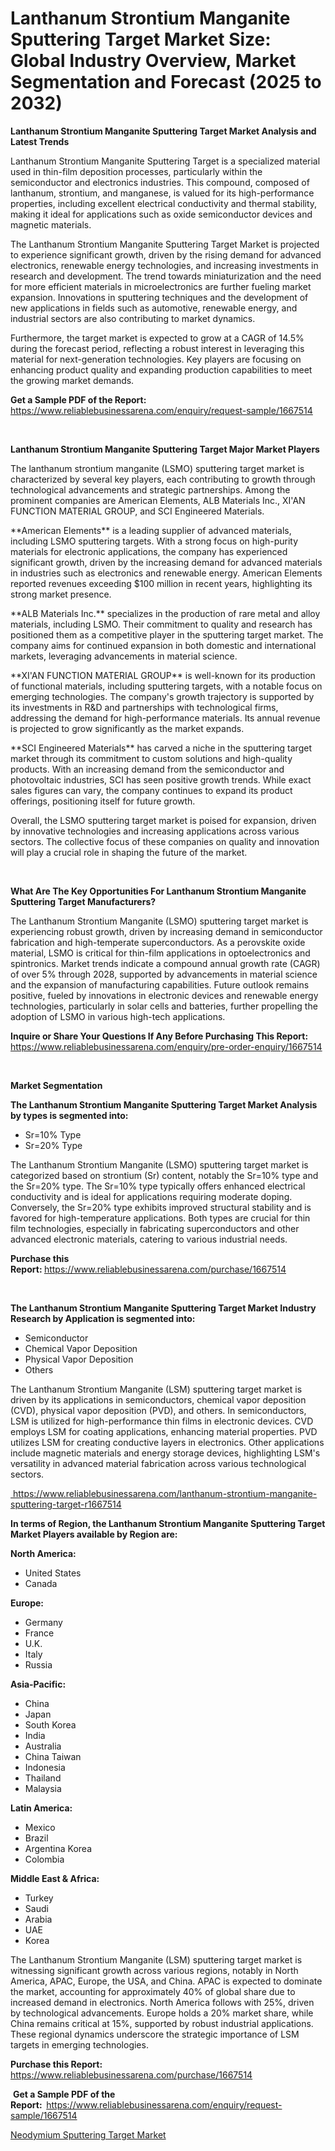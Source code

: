 <p><h1>Lanthanum Strontium Manganite Sputtering Target Market Size: Global Industry Overview, Market Segmentation and Forecast (2025 to 2032)</h1></p><p><strong>Lanthanum Strontium Manganite Sputtering Target Market Analysis and Latest Trends</strong></p>
<p><p>Lanthanum Strontium Manganite Sputtering Target is a specialized material used in thin-film deposition processes, particularly within the semiconductor and electronics industries. This compound, composed of lanthanum, strontium, and manganese, is valued for its high-performance properties, including excellent electrical conductivity and thermal stability, making it ideal for applications such as oxide semiconductor devices and magnetic materials.</p><p>The Lanthanum Strontium Manganite Sputtering Target Market is projected to experience significant growth, driven by the rising demand for advanced electronics, renewable energy technologies, and increasing investments in research and development. The trend towards miniaturization and the need for more efficient materials in microelectronics are further fueling market expansion. Innovations in sputtering techniques and the development of new applications in fields such as automotive, renewable energy, and industrial sectors are also contributing to market dynamics. </p><p>Furthermore, the target market is expected to grow at a CAGR of 14.5% during the forecast period, reflecting a robust interest in leveraging this material for next-generation technologies. Key players are focusing on enhancing product quality and expanding production capabilities to meet the growing market demands.</p></p>
<p><strong>Get a Sample PDF of the Report:&nbsp;</strong> <a href="https://www.reliablebusinessarena.com/enquiry/request-sample/1667514?utm_campaign=3294&utm_medium=2&utm_source=Github&utm_content=ia&utm_term=08032025&utm_id=lanthanum-strontium-manganite-sputtering-target">https://www.reliablebusinessarena.com/enquiry/request-sample/1667514</a></p>
<p>&nbsp;</p>
<p><strong>Lanthanum Strontium Manganite Sputtering Target Major Market Players</strong></p>
<p><p>The lanthanum strontium manganite (LSMO) sputtering target market is characterized by several key players, each contributing to growth through technological advancements and strategic partnerships. Among the prominent companies are American Elements, ALB Materials Inc., XI'AN FUNCTION MATERIAL GROUP, and SCI Engineered Materials.</p><p>**American Elements** is a leading supplier of advanced materials, including LSMO sputtering targets. With a strong focus on high-purity materials for electronic applications, the company has experienced significant growth, driven by the increasing demand for advanced materials in industries such as electronics and renewable energy. American Elements reported revenues exceeding $100 million in recent years, highlighting its strong market presence.</p><p>**ALB Materials Inc.** specializes in the production of rare metal and alloy materials, including LSMO. Their commitment to quality and research has positioned them as a competitive player in the sputtering target market. The company aims for continued expansion in both domestic and international markets, leveraging advancements in material science.</p><p>**XI'AN FUNCTION MATERIAL GROUP** is well-known for its production of functional materials, including sputtering targets, with a notable focus on emerging technologies. The company's growth trajectory is supported by its investments in R&D and partnerships with technological firms, addressing the demand for high-performance materials. Its annual revenue is projected to grow significantly as the market expands.</p><p>**SCI Engineered Materials** has carved a niche in the sputtering target market through its commitment to custom solutions and high-quality products. With an increasing demand from the semiconductor and photovoltaic industries, SCI has seen positive growth trends. While exact sales figures can vary, the company continues to expand its product offerings, positioning itself for future growth.</p><p>Overall, the LSMO sputtering target market is poised for expansion, driven by innovative technologies and increasing applications across various sectors. The collective focus of these companies on quality and innovation will play a crucial role in shaping the future of the market.</p></p>
<p>&nbsp;</p>
<p><strong>What Are The Key Opportunities For Lanthanum Strontium Manganite Sputtering Target Manufacturers?</strong></p>
<p><p>The Lanthanum Strontium Manganite (LSMO) sputtering target market is experiencing robust growth, driven by increasing demand in semiconductor fabrication and high-temperate superconductors. As a perovskite oxide material, LSMO is critical for thin-film applications in optoelectronics and spintronics. Market trends indicate a compound annual growth rate (CAGR) of over 5% through 2028, supported by advancements in material science and the expansion of manufacturing capabilities. Future outlook remains positive, fueled by innovations in electronic devices and renewable energy technologies, particularly in solar cells and batteries, further propelling the adoption of LSMO in various high-tech applications.</p></p>
<p><strong>Inquire or Share Your Questions If Any Before Purchasing This Report:</strong> <a href="https://www.reliablebusinessarena.com/enquiry/pre-order-enquiry/1667514?utm_campaign=3294&utm_medium=2&utm_source=Github&utm_content=ia&utm_term=08032025&utm_id=lanthanum-strontium-manganite-sputtering-target">https://www.reliablebusinessarena.com/enquiry/pre-order-enquiry/1667514</a></p>
<p>&nbsp;</p>
<p><strong>Market Segmentation</strong></p>
<p><strong>The Lanthanum Strontium Manganite Sputtering Target Market Analysis by types is segmented into:</strong></p>
<p><ul><li>Sr=10% Type</li><li>Sr=20% Type</li></ul></p>
<p><p>The Lanthanum Strontium Manganite (LSMO) sputtering target market is categorized based on strontium (Sr) content, notably the Sr=10% type and the Sr=20% type. The Sr=10% type typically offers enhanced electrical conductivity and is ideal for applications requiring moderate doping. Conversely, the Sr=20% type exhibits improved structural stability and is favored for high-temperature applications. Both types are crucial for thin film technologies, especially in fabricating superconductors and other advanced electronic materials, catering to various industrial needs.</p></p>
<p><strong>Purchase this Report:&nbsp;</strong><a href="https://www.reliablebusinessarena.com/purchase/1667514?utm_campaign=3294&utm_medium=2&utm_source=Github&utm_content=ia&utm_term=08032025&utm_id=lanthanum-strontium-manganite-sputtering-target">https://www.reliablebusinessarena.com/purchase/1667514</a></p>
<p>&nbsp;</p>
<p><strong>The Lanthanum Strontium Manganite Sputtering Target Market Industry Research by Application is segmented into:</strong></p>
<p><ul><li>Semiconductor</li><li>Chemical Vapor Deposition</li><li>Physical Vapor Deposition</li><li>Others</li></ul></p>
<p><p>The Lanthanum Strontium Manganite (LSM) sputtering target market is driven by its applications in semiconductors, chemical vapor deposition (CVD), physical vapor deposition (PVD), and others. In semiconductors, LSM is utilized for high-performance thin films in electronic devices. CVD employs LSM for coating applications, enhancing material properties. PVD utilizes LSM for creating conductive layers in electronics. Other applications include magnetic materials and energy storage devices, highlighting LSM's versatility in advanced material fabrication across various technological sectors.</p></p>
<p><a href="https://www.reliablebusinessarena.com/lanthanum-strontium-manganite-sputtering-target-r1667514?utm_campaign=3294&utm_medium=2&utm_source=Github&utm_content=ia&utm_term=08032025&utm_id=lanthanum-strontium-manganite-sputtering-target">&nbsp;https://www.reliablebusinessarena.com/lanthanum-strontium-manganite-sputtering-target-r1667514</a></p>
<p><strong>In terms of Region, the Lanthanum Strontium Manganite Sputtering Target Market Players available by Region are:</strong></p>
<p>
    <p> <strong> North America: </strong>
        <ul>
            <li>United States</li>
            <li>Canada</li>
        </ul>
        </p> 
    <p> <strong> Europe: </strong>
        <ul>
            <li>Germany</li>
            <li>France</li>
            <li>U.K.</li>
            <li>Italy</li>
            <li>Russia</li>
        </ul>
        </p> 
    <p> <strong> Asia-Pacific: </strong>
        <ul>
            <li>China</li>
            <li>Japan</li>
            <li>South Korea</li>
            <li>India</li>
            <li>Australia</li>
            <li>China Taiwan</li>
            <li>Indonesia</li>
            <li>Thailand</li>
            <li>Malaysia</li>
        </ul>
        </p> 
    <p> <strong> Latin America: </strong>
        <ul>
            <li>Mexico</li>
            <li>Brazil</li>
            <li>Argentina Korea</li>
            <li>Colombia</li>
        </ul>
        </p> 
    <p> <strong> Middle East & Africa: </strong>
        <ul>
            <li>Turkey</li>
            <li>Saudi</li>
            <li>Arabia</li>
            <li>UAE</li>
            <li>Korea</li>
        </ul>
    </p>
    </p>
<p><p>The Lanthanum Strontium Manganite (LSM) sputtering target market is witnessing significant growth across various regions, notably in North America, APAC, Europe, the USA, and China. APAC is expected to dominate the market, accounting for approximately 40% of global share due to increased demand in electronics. North America follows with 25%, driven by technological advancements. Europe holds a 20% market share, while China remains critical at 15%, supported by robust industrial applications. These regional dynamics underscore the strategic importance of LSM targets in emerging technologies.</p></p>
<p><strong>Purchase this Report: </strong><a href="https://www.reliablebusinessarena.com/purchase/1667514?utm_campaign=3294&utm_medium=2&utm_source=Github&utm_content=ia&utm_term=08032025&utm_id=lanthanum-strontium-manganite-sputtering-target">https://www.reliablebusinessarena.com/purchase/1667514</a></p>
<p>&nbsp;<strong>Get a Sample PDF of the Report:&nbsp;&nbsp;</strong><a href="https://www.reliablebusinessarena.com/enquiry/request-sample/1667514?utm_campaign=3294&utm_medium=2&utm_source=Github&utm_content=ia&utm_term=08032025&utm_id=lanthanum-strontium-manganite-sputtering-target">https://www.reliablebusinessarena.com/enquiry/request-sample/1667514</a></p>
<p><strong></strong></p>
<p><p><a href="https://github.com/casimbrhelck/Market-Research-Report-List-1/blob/main/neodymium-sputtering-target-market.md?utm_campaign=3294&utm_medium=2&utm_source=Github&utm_content=ia&utm_term=08032025&utm_id=lanthanum-strontium-manganite-sputtering-target">Neodymium Sputtering Target Market</a></p></p>